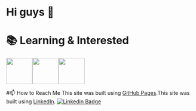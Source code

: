 # Hi guys 🥳



# 📚 Learning & Interested 
<img src="http://berkayyolcu.com/resimler/c.png" width="70" height="70" /><img src="https://i.pinimg.com/originals/32/57/31/325731898416cd08042a1c4e8e884506.png" width="70" height="70" /><img src="https://sinavofisi.com/wp-content/uploads/2021/01/py.png" width="70" height="70" />


#📫 How to Reach Me
This site was built using [GitHub Pages](https://github.com/MuharremCandan).This site was built using [LinkedIn](https://github.com/MuharremCandan).
[![Linkedin Badge](https://www.troya-eng.com/wp-content/uploads/2019/04/linkedin.png)](https://www.linkedin.com/in/muharrem-candan-a840161bb/)














<!--
**MuharremCandan/MuharremCandan** is a ✨ _special_ ✨ repository because its `README.md` (this file) appears on your GitHub profile.

Here are some ideas to get you started:

- 🔭 I’m currently working on ...
- 🌱 I’m currently learning ...
- 👯 I’m looking to collaborate on ...
- 🤔 I’m looking for help with ...
- 💬 Ask me about ...
- 📫 How to reach me: ...
- 😄 Pronouns: ...
- ⚡ Fun fact: ...
-->
